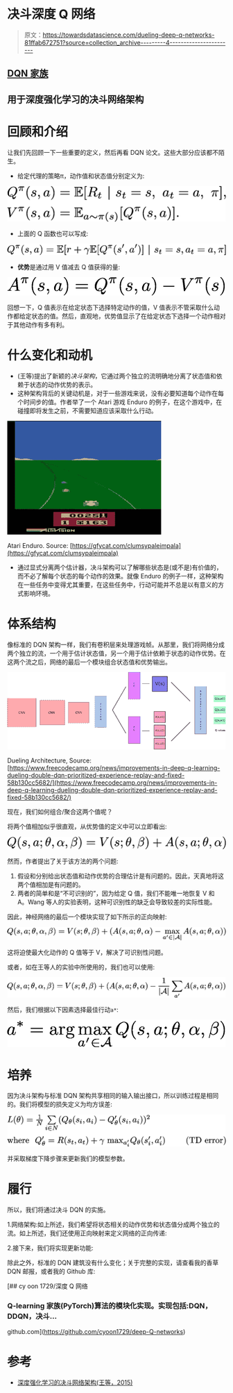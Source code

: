 # 决斗深度 Q 网络

> 原文：<https://towardsdatascience.com/dueling-deep-q-networks-81ffab672751?source=collection_archive---------4----------------------->

## [DQN 家族](https://towardsdatascience.com/tagged/Dqn-family)

## 用于深度强化学习的决斗网络架构

# 回顾和介绍

让我们先回顾一下一些重要的定义，然后再看 DQN 论文。这些大部分应该都不陌生。

*   给定代理的策略π，动作值和状态值分别定义为:

![](img/9d0812ebf8ab3defaef14cfe4cab7f8c.png)

*   上面的 Q 函数也可以写成:

![](img/37802d1a2692947348a553e466de22ac.png)

*   **优势**是通过用 V 值减去 Q 值获得的量:

![](img/61ecc7c17e655ff9da09bc8f661575a7.png)

回想一下，Q 值表示在给定状态下选择特定动作的值，V 值表示不管采取什么动作都给定状态的值。然后，直观地，优势值显示了在给定状态下选择一个动作相对于其他动作有多有利。

# 什么变化和动机

*   (王等)提出了新颖的*决斗架构*，它通过两个独立的流明确地分离了状态值和依赖于状态的动作优势的表示。
*   这种架构背后的关键动机是，对于一些游戏来说，没有必要知道每个动作在每个时间步的值。作者举了一个 Atari 游戏 Enduro 的例子，在这个游戏中，在碰撞即将发生之前，不需要知道应该采取什么行动。

![](img/9a85ffabf38262ec40bd63dace55b3ff.png)

Atari Enduro. Source: [https://gfycat.com/clumsypaleimpala](https://gfycat.com/clumsypaleimpala)

*   通过显式分离两个估计器，决斗架构可以了解哪些状态是(或不是)有价值的，而不必了解每个状态的每个动作的效果。就像 Enduro 的例子一样，这种架构在一些任务中变得尤其重要，在这些任务中，行动可能并不总是以有意义的方式影响环境。

# 体系结构

像标准的 DQN 架构一样，我们有卷积层来处理游戏帧。从那里，我们将网络分成两个独立的流，一个用于估计状态值，另一个用于估计依赖于状态的动作优势。在这两个流之后，网络的最后一个模块组合状态值和优势输出。

![](img/10c76114e6f3b1e91bbcc1218101732b.png)

Dueling Architecture, Source: [https://www.freecodecamp.org/news/improvements-in-deep-q-learning-dueling-double-dqn-prioritized-experience-replay-and-fixed-58b130cc5682/](https://www.freecodecamp.org/news/improvements-in-deep-q-learning-dueling-double-dqn-prioritized-experience-replay-and-fixed-58b130cc5682/)

现在，我们如何组合/聚合这两个值呢？

将两个值相加似乎很直观，从优势值的定义中可以立即看出:

![](img/fec0010867fe8b44919deb5af876cb26.png)

然而，作者提出了关于该方法的两个问题:

1.  假设和分别给出状态值和动作优势的合理估计是有问题的。因此，天真地将这两个值相加是有问题的。
2.  两者的简单和是“不可识别的”，因为给定 Q 值，我们不能唯一地恢复 V 和 A。Wang 等人的实验表明，这种可识别性的缺乏会导致较差的实际性能。

因此，神经网络的最后一个模块实现了如下所示的正向映射:

![](img/961874228282dfc550acf4f214d133dc.png)

这将迫使最大化动作的 Q 值等于 V，解决了可识别性问题。

或者，如在王等人的实验中所使用的，我们也可以使用:

![](img/f2d912a9307ed3f20b6d50a203626655.png)

然后，我们根据以下因素选择最佳行动`a*`:

![](img/bfad543eccf70dd67de5c70a16e7c5bd.png)

# 培养

因为决斗架构与标准 DQN 架构共享相同的输入输出接口，所以训练过程是相同的。我们将模型的损失定义为均方误差:

![](img/3fe04c3df8a89e727a7bb1decef54b6c.png)

并采取梯度下降步骤来更新我们的模型参数。

# 履行

所以，我们将通过决斗 DQN 的实施。

1.网络架构:如上所述，我们希望将状态相关的动作优势和状态值分成两个独立的流。如上所述，我们还使用正向映射来定义网络的正向传递:

2.接下来，我们将实现更新功能:

除此之外，标准的 DQN 建筑没有什么变化；关于完整的实现，请查看我的香草 DQN 邮报，或者我的 Github 库:

[](https://github.com/cyoon1729/deep-Q-networks) [## cy oon 1729/深度 Q 网络

### Q-learning 家族(PyTorch)算法的模块化实现。实现包括:DQN，DDQN，决斗…

github.com](https://github.com/cyoon1729/deep-Q-networks) 

# 参考

*   [深度强化学习的决斗网络架构(王等，2015)](https://arxiv.org/abs/1511.06581)